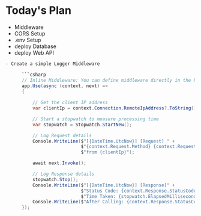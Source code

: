 # Today's Plan

- Middleware
- CORS Setup
- .env Setup
- deploy Database
- deploy Web API

````csharp
- Create a simple Logger Middleware

      ```csharp
      // Inline Middleware: You can define middleware directly in the Program.cs or Startup.cs file using lambda expressions.
      app.Use(async (context, next) =>
      {
         
          // Get the client IP address
          var clientIp = context.Connection.RemoteIpAddress?.ToString();

          // Start a stopwatch to measure processing time
          var stopwatch = Stopwatch.StartNew();

          // Log Request details
          Console.WriteLine($"[{DateTime.UtcNow}] [Request] " +
                            $"{context.Request.Method} {context.Request.Path}{context.Request.QueryString} " +
                            $"from {clientIp}");

          await next.Invoke();

          // Log Response details
          stopwatch.Stop();
          Console.WriteLine($"[{DateTime.UtcNow}] [Response]" +
                            $"Status Code: {context.Response.StatusCode}, " +
                            $"Time Taken: {stopwatch.ElapsedMilliseconds} ms");
          Console.WriteLine($"After Calling: {context.Response.StatusCode}");
      });

````
